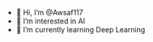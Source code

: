 - 👋 Hi, I’m @Awsaf117
- 👀 I’m interested in AI
- 🌱 I’m currently learning Deep Learning

<!---
Awsaf117/Awsaf117 is a ✨ special ✨ repository because its `README.md` (this file) appears on your GitHub profile.
You can click the Preview link to take a look at your changes.
--->
